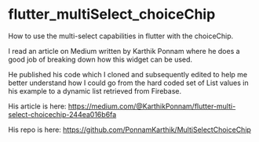# flutter_multiSelect_choiceChip
How to use the multi-select capabilities in flutter with the choiceChip.

I read an article on Medium written by Karthik Ponnam where he does a good job of breaking down how this widget can be used.

He published his code which I cloned and subsequently edited to help me better understand how I could go from the hard coded set of List values in his example to a dynamic list retrieved from Firebase.

His article is here: https://medium.com/@KarthikPonnam/flutter-multi-select-choicechip-244ea016b6fa

His repo is here: https://github.com/PonnamKarthik/MultiSelectChoiceChip
